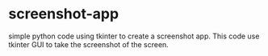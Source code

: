 # screenshot-app
simple python code using tkinter to create a screenshot app.
This code use tkinter GUI to take the screenshot of the screen.
